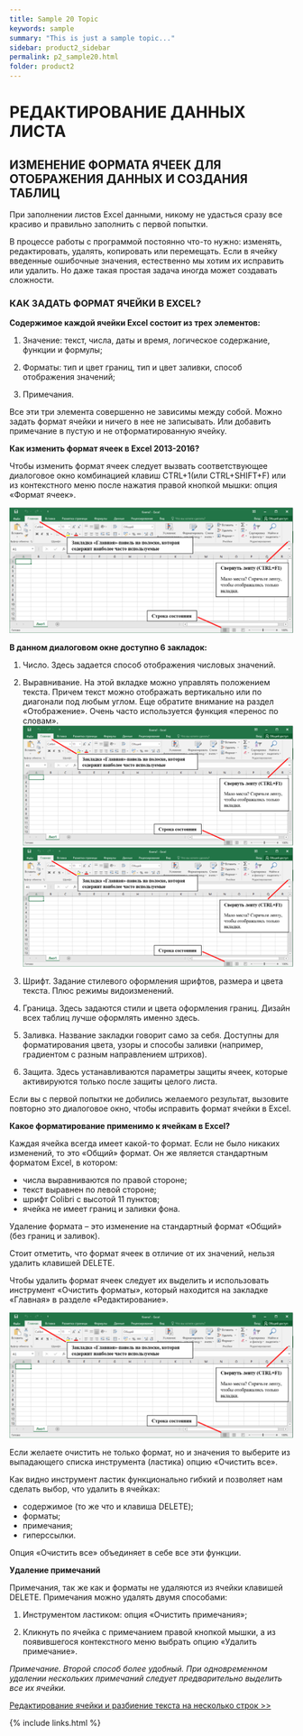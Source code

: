 ```yaml
---
title: Sample 20 Topic
keywords: sample
summary: "This is just a sample topic..."
sidebar: product2_sidebar
permalink: p2_sample20.html
folder: product2
---
```


# РЕДАКТИРОВАНИЕ ДАННЫХ ЛИСТА

## ИЗМЕНЕНИЕ ФОРМАТА ЯЧЕЕК ДЛЯ ОТОБРАЖЕНИЯ ДАННЫХ И СОЗДАНИЯ ТАБЛИЦ

При заполнении листов Excel данными, никому не удасться сразу все красиво и правильно заполнить с первой попытки.

В процессе работы с программой постоянно что-то нужно: изменять, редактировать, удалять, копировать или перемещать. Если в ячейку введенные ошибочные значения, естественно мы хотим их исправить или удалить. Но даже такая простая задача иногда может создавать сложности.

### КАК ЗАДАТЬ ФОРМАТ ЯЧЕЙКИ В EXCEL?

**Содержимое каждой ячейки Excel состоит из трех элементов:**

1. Значение: текст, числа, даты и время, логическое содержание, функции и формулы;

2. Форматы: тип и цвет границ, тип и цвет заливки, способ отображения значений;

3. Примечания.

Все эти три элемента совершенно не зависимы между собой. Можно задать формат ячейки и ничего в нее не записывать. Или добавить примечание в пустую и не отформатированную ячейку.

**Как изменить формат ячеек в Excel 2013-2016?**

Чтобы изменить формат ячеек следует вызвать соответствующее диалоговое окно комбинацией клавиш CTRL+1(или CTRL+SHIFT+F) или из контекстного меню после нажатия правой кнопкой мышки: опция «Формат ячеек».

![картинка](/images/img11.png)

**В данном диалоговом окне доступно 6 закладок:**

1. Число. Здесь задается способ отображения числовых значений.

2. Выравнивание. На этой вкладке можно управлять положением текста. Причем текст можно отображать вертикально или по диагонали под любым углом. Еще обратите внимание на раздел «Отображение». Очень часто используется функция «перенос по словам».
    ![картинка](/images/img11.png)
    ![картинка](/images/img11.png)

3. Шрифт. Задание стилевого оформления шрифтов, размера и цвета текста. Плюс режимы видоизменений.
  
4. Граница. Здесь задаются стили и цвета оформления границ. Дизайн всех таблиц лучше оформлять именно здесь.
    
5. Заливка. Название закладки говорит само за себя. Доступны для форматирования цвета, узоры и способы заливки (например, градиентом с разным направлением штрихов).
    
6. Защита. Здесь устанавливаются параметры защиты ячеек, которые активируются только после защиты целого листа.


Если вы с первой попытки не добились желаемого результат, вызовите повторно это диалоговое окно, чтобы исправить формат ячейки в Excel.

**Какое форматирование применимо к ячейкам в Excel?**

Каждая ячейка всегда имеет какой-то формат. Если не было никаких изменений, то это «Общий» формат. Он же является стандартным форматом Excel, в котором:

* числа выравниваются по правой стороне;
* текст выравнен по левой стороне;
* шрифт Colibri с высотой 11 пунктов;
* ячейка не имеет границ и заливки фона.

Удаление формата – это изменение на стандартный формат «Общий» (без границ и заливок).

Стоит отметить, что формат ячеек в отличие от их значений, нельзя удалить клавишей DELETE.

Чтобы удалить формат ячеек следует их выделить и использовать инструмент «Очистить форматы», который находится на закладке «Главная» в разделе «Редактирование».

![картинка](/images/img11.png)

Если желаете очистить не только формат, но и значения то выберите из выпадающего списка инструмента (ластика) опцию «Очистить все».

Как видно инструмент ластик функционально гибкий и позволяет нам сделать выбор, что удалить в ячейках:

* содержимое (то же что и клавиша DELETE);
* форматы;
* примечания;
* гиперссылки.

Опция «Очистить все» объединяет в себе все эти функции.

**Удаление примечаний**

Примечания, так же как и форматы не удаляются из ячейки клавишей DELETE. Примечания можно удалять двумя способами:

1. Инструментом ластиком: опция «Очистить примечания»;

2. Кликнуть по ячейка с примечанием правой кнопкой мышки, а из появившегося контекстного меню выбрать опцию «Удалить примечание».

_Примечание. Второй способ более удобный. При одновременном удалении нескольких примечаний следует предварительно выделить все их ячейки._

[Редактирование ячейки и разбиение текста на несколько строк >>](p2_sample21.html)

{% include links.html %}